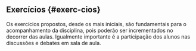 ## Exercícios {#exerc-cios}

Os exercícios propostos, desde os mais iniciais, são fundamentais para o acompanhamento da disciplina, pois poderão ser incrementados no decorrer das aulas. Igualmente importante é a participação dos alunos nas discussões e debates em sala de aula.